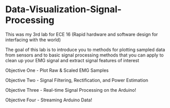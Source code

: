 # Data-Visualization-Signal-Processing

This was my 3rd lab for ECE 16 (Rapid hardware and software design for interfacing with the world)

The goal of this lab is to introduce you to methods for plotting sampled data from sensors and to basic signal processing methods that you can apply to clean up your EMG signal and extract signal features of interest

Objective One - Plot Raw & Scaled EMG Samples

Objective Two - Signal Filtering, Rectification, and Power Estimation 

Objective Three - Real-time Signal Processing on the Arduino!

Objective Four - Streaming Arduino Data!



